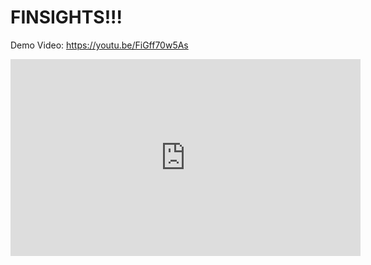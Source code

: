 # FINSIGHTS!!!
Demo Video: https://youtu.be/FiGff70w5As
<iframe width="560" height="315" src="https://youtu.be/FiGff70w5As" frameborder=0 allow="accelerometer; autoplay; clipboard-write; encrypted-media; gyroscope; picture-in-picture" allowfullScreen></iframe>
